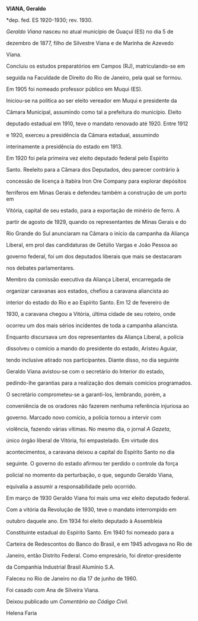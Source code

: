 **VIANA, Geraldo**



\*dep. fed. ES 1920-1930; rev. 1930.



*Geraldo Viana* nasceu no atual município de Guaçuí (ES) no dia 5 de

dezembro de 1877, filho de Silvestre Viana e de Marinha de Azevedo

Viana.



Concluiu os estudos preparatórios em Campos (RJ), matriculando-se em

seguida na Faculdade de Direito do Rio de Janeiro, pela qual se formou.

Em 1905 foi nomeado professor público em Muqui (ES).



Iniciou-se na política ao ser eleito vereador em Muqui e presidente da

Câmara Municipal, assumindo como tal a prefeitura do município. Eleito

deputado estadual em 1910, teve o mandato renovado até 1920. Entre 1912

e 1920, exerceu a presidência da Câmara estadual, assumindo

interinamente a presidência do estado em 1913.



Em 1920 foi pela primeira vez eleito deputado federal pelo Espírito

Santo. Reeleito para a Câmara dos Deputados, deu parecer contrário à

concessão de licença à Itabira Iron Ore Company para explorar depósitos

ferríferos em Minas Gerais e defendeu também a construção de um porto em

Vitória, capital de seu estado, para a exportação de minério de ferro. A

partir de agosto de 1929, quando os representantes de Minas Gerais e do

Rio Grande do Sul anunciaram na Câmara o início da campanha da Aliança

Liberal, em prol das candidaturas de Getúlio Vargas e João Pessoa ao

governo federal, foi um dos deputados liberais que mais se destacaram

nos debates parlamentares.



Membro da comissão executiva da Aliança Liberal, encarregada de

organizar caravanas aos estados, chefiou a caravana aliancista ao

interior do estado do Rio e ao Espírito Santo. Em 12 de fevereiro de

1930, a caravana chegou a Vitória, última cidade de seu roteiro, onde

ocorreu um dos mais sérios incidentes de toda a campanha aliancista.

Enquanto discursava um dos representantes da Aliança Liberal, a polícia

dissolveu o comício a mando do presidente do estado, Aristeu Aguiar,

tendo inclusive atirado nos participantes. Diante disso, no dia seguinte

Geraldo Viana avistou-se com o secretário do Interior do estado,

pedindo-lhe garantias para a realização dos demais comícios programados.

O secretário comprometeu-se a garanti-los, lembrando, porém, a

conveniência de os oradores não fazerem nenhuma referência injuriosa ao

governo. Marcado novo comício, a polícia tornou a intervir com

violência, fazendo várias vítimas. No mesmo dia, o jornal *A Gazeta*,

único órgão liberal de Vitória, foi empastelado. Em virtude dos

acontecimentos, a caravana deixou a capital do Espírito Santo no dia

seguinte. O governo do estado afirmou ter perdido o controle da força

policial no momento da perturbação, o que, segundo Geraldo Viana,

equivalia a assumir a responsabilidade pelo ocorrido.



Em março de 1930 Geraldo Viana foi mais uma vez eleito deputado federal.

Com a vitória da Revolução de 1930, teve o mandato interrompido em

outubro daquele ano. Em 1934 foi eleito deputado à Assembleia

Constituinte estadual do Espírito Santo. Em 1940 foi nomeado para a

Carteira de Redescontos do Banco do Brasil, e em 1945 advogava no Rio de

Janeiro, então Distrito Federal. Como empresário, foi diretor-presidente

da Companhia Industrial Brasil Alumínio S.A.



Faleceu no Rio de Janeiro no dia 17 de junho de 1960.



Foi casado com Ana de Silveira Viana.



Deixou publicado um *Comentário ao Código Civil*.



Helena Faria



